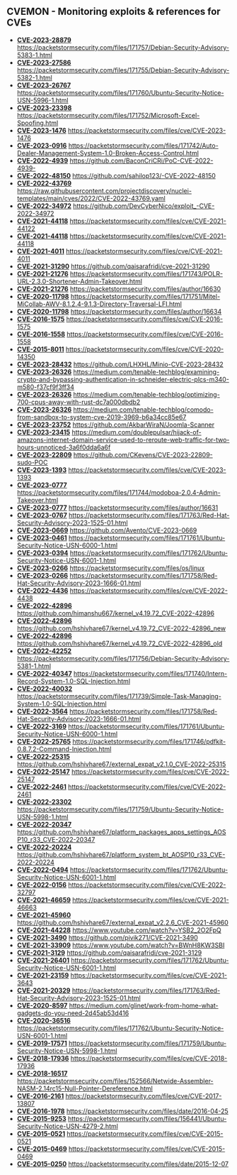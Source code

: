 ## CVEMON - Monitoring exploits & references for CVEs
- **[CVE-2023-28879](https://in.scanfactory.io/cvemon/CVE-2023-28879.html)** https://packetstormsecurity.com/files/171757/Debian-Security-Advisory-5383-1.html
- **[CVE-2023-27586](https://in.scanfactory.io/cvemon/CVE-2023-27586.html)** https://packetstormsecurity.com/files/171755/Debian-Security-Advisory-5382-1.html
- **[CVE-2023-26767](https://in.scanfactory.io/cvemon/CVE-2023-26767.html)** https://packetstormsecurity.com/files/171760/Ubuntu-Security-Notice-USN-5996-1.html
- **[CVE-2023-23398](https://in.scanfactory.io/cvemon/CVE-2023-23398.html)** https://packetstormsecurity.com/files/171752/Microsoft-Excel-Spoofing.html
- **[CVE-2023-1476](https://in.scanfactory.io/cvemon/CVE-2023-1476.html)** https://packetstormsecurity.com/files/cve/CVE-2023-1476
- **[CVE-2023-0916](https://in.scanfactory.io/cvemon/CVE-2023-0916.html)** https://packetstormsecurity.com/files/171742/Auto-Dealer-Management-System-1.0-Broken-Access-Control.html
- **[CVE-2022-4939](https://in.scanfactory.io/cvemon/CVE-2022-4939.html)** https://github.com/BaconCriCRi/PoC-CVE-2022-4939-
- **[CVE-2022-48150](https://in.scanfactory.io/cvemon/CVE-2022-48150.html)** https://github.com/sahilop123/-CVE-2022-48150
- **[CVE-2022-43769](https://in.scanfactory.io/cvemon/CVE-2022-43769.html)** https://raw.githubusercontent.com/projectdiscovery/nuclei-templates/main/cves/2022/CVE-2022-43769.yaml
- **[CVE-2022-34972](https://in.scanfactory.io/cvemon/CVE-2022-34972.html)** https://github.com/DevCyberNico/exploit_-CVE-2022-34972
- **[CVE-2021-44118](https://in.scanfactory.io/cvemon/CVE-2021-44118.html)** https://packetstormsecurity.com/files/cve/CVE-2021-44122
- **[CVE-2021-44118](https://in.scanfactory.io/cvemon/CVE-2021-44118.html)** https://packetstormsecurity.com/files/cve/CVE-2021-44118
- **[CVE-2021-4011](https://in.scanfactory.io/cvemon/CVE-2021-4011.html)** https://packetstormsecurity.com/files/cve/CVE-2021-4011
- **[CVE-2021-31290](https://in.scanfactory.io/cvemon/CVE-2021-31290.html)** https://github.com/qaisarafridi/cve-2021-31290
- **[CVE-2021-21276](https://in.scanfactory.io/cvemon/CVE-2021-21276.html)** https://packetstormsecurity.com/files/171743/POLR-URL-2.3.0-Shortener-Admin-Takeover.html
- **[CVE-2021-21276](https://in.scanfactory.io/cvemon/CVE-2021-21276.html)** https://packetstormsecurity.com/files/author/16630
- **[CVE-2020-11798](https://in.scanfactory.io/cvemon/CVE-2020-11798.html)** https://packetstormsecurity.com/files/171751/Mitel-MiCollab-AWV-8.1.2.4-9.1.3-Directory-Traversal-LFI.html
- **[CVE-2020-11798](https://in.scanfactory.io/cvemon/CVE-2020-11798.html)** https://packetstormsecurity.com/files/author/16634
- **[CVE-2016-1575](https://in.scanfactory.io/cvemon/CVE-2016-1575.html)** https://packetstormsecurity.com/files/cve/CVE-2016-1575
- **[CVE-2016-1558](https://in.scanfactory.io/cvemon/CVE-2016-1558.html)** https://packetstormsecurity.com/files/cve/CVE-2016-1558
- **[CVE-2015-8011](https://in.scanfactory.io/cvemon/CVE-2015-8011.html)** https://packetstormsecurity.com/files/cve/CVE-2020-14350
- **[CVE-2023-28432](https://in.scanfactory.io/cvemon/CVE-2023-28432.html)** https://github.com/LHXHL/Minio-CVE-2023-28432
- **[CVE-2023-26326](https://in.scanfactory.io/cvemon/CVE-2023-26326.html)** https://medium.com/tenable-techblog/examining-crypto-and-bypassing-authentication-in-schneider-electric-plcs-m340-m580-f37cf9f3ff34
- **[CVE-2023-26326](https://in.scanfactory.io/cvemon/CVE-2023-26326.html)** https://medium.com/tenable-techblog/optimizing-700-cpus-away-with-rust-dc7a000dbdb2
- **[CVE-2023-26326](https://in.scanfactory.io/cvemon/CVE-2023-26326.html)** https://medium.com/tenable-techblog/comodo-from-sandbox-to-system-cve-2019-3969-b6a34cc85e67
- **[CVE-2023-23752](https://in.scanfactory.io/cvemon/CVE-2023-23752.html)** https://github.com/AkbarWiraN/Joomla-Scanner
- **[CVE-2023-23415](https://in.scanfactory.io/cvemon/CVE-2023-23415.html)** https://medium.com/doublepulsar/hijack-of-amazons-internet-domain-service-used-to-reroute-web-traffic-for-two-hours-unnoticed-3a6f0dda6a6f
- **[CVE-2023-22809](https://in.scanfactory.io/cvemon/CVE-2023-22809.html)** https://github.com/CKevens/CVE-2023-22809-sudo-POC
- **[CVE-2023-1393](https://in.scanfactory.io/cvemon/CVE-2023-1393.html)** https://packetstormsecurity.com/files/cve/CVE-2023-1393
- **[CVE-2023-0777](https://in.scanfactory.io/cvemon/CVE-2023-0777.html)** https://packetstormsecurity.com/files/171744/modoboa-2.0.4-Admin-Takeover.html
- **[CVE-2023-0777](https://in.scanfactory.io/cvemon/CVE-2023-0777.html)** https://packetstormsecurity.com/files/author/16631
- **[CVE-2023-0767](https://in.scanfactory.io/cvemon/CVE-2023-0767.html)** https://packetstormsecurity.com/files/171763/Red-Hat-Security-Advisory-2023-1525-01.html
- **[CVE-2023-0669](https://in.scanfactory.io/cvemon/CVE-2023-0669.html)** https://github.com/Avento/CVE-2023-0669
- **[CVE-2023-0461](https://in.scanfactory.io/cvemon/CVE-2023-0461.html)** https://packetstormsecurity.com/files/171761/Ubuntu-Security-Notice-USN-6000-1.html
- **[CVE-2023-0394](https://in.scanfactory.io/cvemon/CVE-2023-0394.html)** https://packetstormsecurity.com/files/171762/Ubuntu-Security-Notice-USN-6001-1.html
- **[CVE-2023-0266](https://in.scanfactory.io/cvemon/CVE-2023-0266.html)** https://packetstormsecurity.com/files/os/linux
- **[CVE-2023-0266](https://in.scanfactory.io/cvemon/CVE-2023-0266.html)** https://packetstormsecurity.com/files/171758/Red-Hat-Security-Advisory-2023-1666-01.html
- **[CVE-2022-4436](https://in.scanfactory.io/cvemon/CVE-2022-4436.html)** https://packetstormsecurity.com/files/cve/CVE-2022-4438
- **[CVE-2022-42896](https://in.scanfactory.io/cvemon/CVE-2022-42896.html)** https://github.com/himanshu667/kernel_v4.19.72_CVE-2022-42896
- **[CVE-2022-42896](https://in.scanfactory.io/cvemon/CVE-2022-42896.html)** https://github.com/hshivhare67/kernel_v4.19.72_CVE-2022-42896_new
- **[CVE-2022-42896](https://in.scanfactory.io/cvemon/CVE-2022-42896.html)** https://github.com/hshivhare67/kernel_v4.19.72_CVE-2022-42896_old
- **[CVE-2022-42252](https://in.scanfactory.io/cvemon/CVE-2022-42252.html)** https://packetstormsecurity.com/files/171756/Debian-Security-Advisory-5381-1.html
- **[CVE-2022-40347](https://in.scanfactory.io/cvemon/CVE-2022-40347.html)** https://packetstormsecurity.com/files/171740/Intern-Record-System-1.0-SQL-Injection.html
- **[CVE-2022-40032](https://in.scanfactory.io/cvemon/CVE-2022-40032.html)** https://packetstormsecurity.com/files/171739/Simple-Task-Managing-System-1.0-SQL-Injection.html
- **[CVE-2022-3564](https://in.scanfactory.io/cvemon/CVE-2022-3564.html)** https://packetstormsecurity.com/files/171758/Red-Hat-Security-Advisory-2023-1666-01.html
- **[CVE-2022-3169](https://in.scanfactory.io/cvemon/CVE-2022-3169.html)** https://packetstormsecurity.com/files/171761/Ubuntu-Security-Notice-USN-6000-1.html
- **[CVE-2022-25765](https://in.scanfactory.io/cvemon/CVE-2022-25765.html)** https://packetstormsecurity.com/files/171746/pdfkit-0.8.7.2-Command-Injection.html
- **[CVE-2022-25315](https://in.scanfactory.io/cvemon/CVE-2022-25315.html)** https://github.com/hshivhare67/external_expat_v2.1.0_CVE-2022-25315
- **[CVE-2022-25147](https://in.scanfactory.io/cvemon/CVE-2022-25147.html)** https://packetstormsecurity.com/files/cve/CVE-2022-25147
- **[CVE-2022-2461](https://in.scanfactory.io/cvemon/CVE-2022-2461.html)** https://packetstormsecurity.com/files/cve/CVE-2022-2461
- **[CVE-2022-23302](https://in.scanfactory.io/cvemon/CVE-2022-23302.html)** https://packetstormsecurity.com/files/171759/Ubuntu-Security-Notice-USN-5998-1.html
- **[CVE-2022-20347](https://in.scanfactory.io/cvemon/CVE-2022-20347.html)** https://github.com/hshivhare67/platform_packages_apps_settings_AOSP10_r33_CVE-2022-20347
- **[CVE-2022-20224](https://in.scanfactory.io/cvemon/CVE-2022-20224.html)** https://github.com/hshivhare67/platform_system_bt_AOSP10_r33_CVE-2022-20224
- **[CVE-2022-0494](https://in.scanfactory.io/cvemon/CVE-2022-0494.html)** https://packetstormsecurity.com/files/171762/Ubuntu-Security-Notice-USN-6001-1.html
- **[CVE-2022-0156](https://in.scanfactory.io/cvemon/CVE-2022-0156.html)** https://packetstormsecurity.com/files/cve/CVE-2022-32797
- **[CVE-2021-46659](https://in.scanfactory.io/cvemon/CVE-2021-46659.html)** https://packetstormsecurity.com/files/cve/CVE-2021-46663
- **[CVE-2021-45960](https://in.scanfactory.io/cvemon/CVE-2021-45960.html)** https://github.com/hshivhare67/external_expat_v2.2.6_CVE-2021-45960
- **[CVE-2021-44228](https://in.scanfactory.io/cvemon/CVE-2021-44228.html)** https://www.youtube.com/watch?v=YSB2_2O2FpQ
- **[CVE-2021-3490](https://in.scanfactory.io/cvemon/CVE-2021-3490.html)** https://github.com/pivik271/CVE-2021-3490
- **[CVE-2021-33909](https://in.scanfactory.io/cvemon/CVE-2021-33909.html)** https://www.youtube.com/watch?v=BWnH8KW3SBI
- **[CVE-2021-3129](https://in.scanfactory.io/cvemon/CVE-2021-3129.html)** https://github.com/qaisarafridi/cve-2021-3129
- **[CVE-2021-26401](https://in.scanfactory.io/cvemon/CVE-2021-26401.html)** https://packetstormsecurity.com/files/171762/Ubuntu-Security-Notice-USN-6001-1.html
- **[CVE-2021-23159](https://in.scanfactory.io/cvemon/CVE-2021-23159.html)** https://packetstormsecurity.com/files/cve/CVE-2021-3643
- **[CVE-2021-20329](https://in.scanfactory.io/cvemon/CVE-2021-20329.html)** https://packetstormsecurity.com/files/171763/Red-Hat-Security-Advisory-2023-1525-01.html
- **[CVE-2020-8597](https://in.scanfactory.io/cvemon/CVE-2020-8597.html)** https://medium.com/glinet/work-from-home-what-gadgets-do-you-need-2d45ab53d416
- **[CVE-2020-36516](https://in.scanfactory.io/cvemon/CVE-2020-36516.html)** https://packetstormsecurity.com/files/171762/Ubuntu-Security-Notice-USN-6001-1.html
- **[CVE-2019-17571](https://in.scanfactory.io/cvemon/CVE-2019-17571.html)** https://packetstormsecurity.com/files/171759/Ubuntu-Security-Notice-USN-5998-1.html
- **[CVE-2018-17936](https://in.scanfactory.io/cvemon/CVE-2018-17936.html)** https://packetstormsecurity.com/files/cve/CVE-2018-17936
- **[CVE-2018-16517](https://in.scanfactory.io/cvemon/CVE-2018-16517.html)** https://packetstormsecurity.com/files/152566/Netwide-Assembler-NASM-2.14rc15-Null-Pointer-Dereference.html
- **[CVE-2016-2161](https://in.scanfactory.io/cvemon/CVE-2016-2161.html)** https://packetstormsecurity.com/files/cve/CVE-2017-13807
- **[CVE-2016-1978](https://in.scanfactory.io/cvemon/CVE-2016-1978.html)** https://packetstormsecurity.com/files/date/2016-04-25
- **[CVE-2015-9253](https://in.scanfactory.io/cvemon/CVE-2015-9253.html)** https://packetstormsecurity.com/files/156441/Ubuntu-Security-Notice-USN-4279-2.html
- **[CVE-2015-0521](https://in.scanfactory.io/cvemon/CVE-2015-0521.html)** https://packetstormsecurity.com/files/cve/CVE-2015-0521
- **[CVE-2015-0469](https://in.scanfactory.io/cvemon/CVE-2015-0469.html)** https://packetstormsecurity.com/files/cve/CVE-2015-0469
- **[CVE-2015-0250](https://in.scanfactory.io/cvemon/CVE-2015-0250.html)** https://packetstormsecurity.com/files/date/2015-12-07
